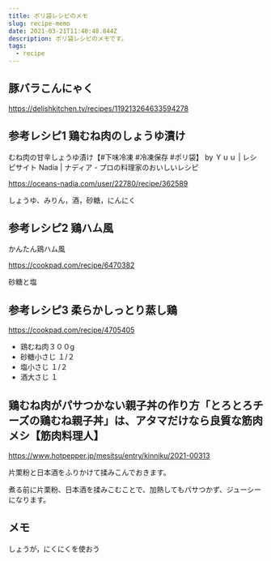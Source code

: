 ```yaml
---
title: ポリ袋レシピのメモ
slug: recipe-memo
date: 2021-03-21T11:40:48.844Z
description: ポリ袋レシピのメモです。
tags:
  - recipe
---
```

## 豚バラこんにゃく

<https://delishkitchen.tv/recipes/119213264633594278>

## 参考レシピ1 鶏むね肉のしょうゆ漬け
むね肉の甘辛しょうゆ漬け【#下味冷凍 #冷凍保存 #ポリ袋】 by Ｙｕｕ | レシピサイト Nadia | ナディア - プロの料理家のおいしいレシピ

<https://oceans-nadia.com/user/22780/recipe/362589>


しょうゆ、みりん，酒，砂糖，にんにく

## 参考レシピ2 鶏ハム風

かんたん鶏ハム風

<https://cookpad.com/recipe/6470382>

砂糖と塩

## 参考レシピ3 柔らかしっとり蒸し鶏

<https://cookpad.com/recipe/4705405>

- 鶏むね肉３００g
- 砂糖小さじ １/２
- 塩小さじ １/２
- 酒大さじ １

## 鶏むね肉がパサつかない親子丼の作り方「とろとろチーズの鶏むね親子丼」は、アタマだけなら良質な筋肉メシ【筋肉料理人】

<https://www.hotpepper.jp/mesitsu/entry/kinniku/2021-00313>

片栗粉と日本酒をふりかけて揉みこんでおきます。



煮る前に片栗粉、日本酒を揉みこむことで、加熱してもパサつかず、ジューシーになります。

## メモ
しょうが，にくにくを使おう
